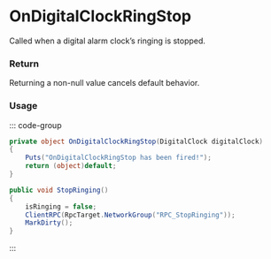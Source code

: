 # OnDigitalClockRingStop
<Badge type="info" text="Electronic"/>[<Badge type="danger" text="Carbon Compatible"/>](https://github.com/CarbonCommunity/Carbon)[<Badge type="warning" text="Oxide Compatible"/>](https://github.com/OxideMod/Oxide.Rust)
Called when a digital alarm clock’s ringing is stopped.

### Return
Returning a non-null value cancels default behavior.

### Usage
::: code-group
```csharp [Example]
private object OnDigitalClockRingStop(DigitalClock digitalClock)
{
	Puts("OnDigitalClockRingStop has been fired!");
	return (object)default;
}
```
```csharp [Source — Assembly-CSharp @ DigitalClock]
public void StopRinging()
{
	isRinging = false;
	ClientRPC(RpcTarget.NetworkGroup("RPC_StopRinging"));
	MarkDirty();
}

```
:::
